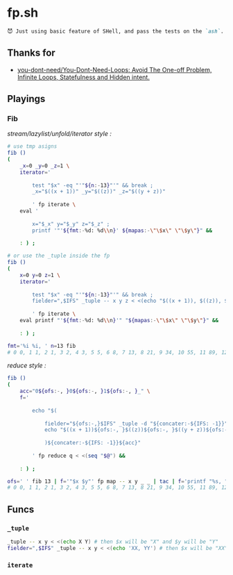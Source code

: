 
# fp.sh

~~~ md
😈 Just using basic feature of SHell, and pass the tests on the `ash`. 🥗
~~~

## Thanks for

- [you-dont-need/You-Dont-Need-Loops: Avoid The One-off Problem, Infinite Loops, Statefulness and Hidden intent.](https://github.com/you-dont-need/You-Dont-Need-Loops)

## Playings

### Fib

*stream/lazylist/unfold/iterator style :*

~~~ sh
# use tmp asigns
fib ()
(
    _x=0 _y=0 _z=1 \
    iterator='
        
        test "$x" -eq "'"${n:-13}"'" && break ;
        _x="$((x + 1))" _y="$((z))" _z="$((y + z))"
        
        ' fp iterate \
    eval '
        
        x="$_x" y="$_y" z="$_z" ;
        printf '"'${fmt:-%d: %d\\n}' ${mapas:-\"\$x\" \"\$y\"}" &&
    
    : ) ;

# or use the _tuple inside the fp
fib ()
(
    x=0 y=0 z=1 \
    iterator='
        
        test "$x" -eq "'"${n:-13}"'" && break ;
        fielder=",$IFS" _tuple -- x y z < <(echo "$((x + 1)), $((z)), $((y + z))")
        
        ' fp iterate \
    eval printf "'${fmt:-%d: %d\\n}'" "${mapas:-\"\$x\" \"\$y\"}" &&
    
    : ) ;
~~~        

~~~ sh
fmt='%i %i, ' n=13 fib
# 0 0, 1 1, 2 1, 3 2, 4 3, 5 5, 6 8, 7 13, 8 21, 9 34, 10 55, 11 89, 12 144, 13 233, 
~~~

*reduce style :*

~~~ sh
fib ()
(
    acc="0${ofs:-, }0${ofs:-, }1${ofs:-, }_" \
    f='
        
        echo "$(
            
            fielder="${ofs:-,}$IFS" _tuple -d "${concater:-${IFS: -1}}" -- x y z _ < <(echo "$acc") ;
            echo "$((x + 1))${ofs:-, }$((z))${ofs:-, }$((y + z))${ofs:-, }${q}"
            
            )${concater:-${IFS: -1}}${acc}"
        
        ' fp reduce q < <(seq "$@") &&
    
    : ) ;
~~~

~~~ sh
ofs=' ' fib 13 | f='"$x $y"' fp map -- x y _ _ | tac | f='printf "%s, " "$x $y"' fp per -- x y
# 0 0, 1 1, 2 1, 3 2, 4 3, 5 5, 6 8, 7 13, 8 21, 9 34, 10 55, 11 89, 12 144, 13 233, 
~~~

## Funcs

### `_tuple`

~~~ sh
_tuple -- x y < <(echo X Y) # then $x will be "X" and $y will be "Y"
fielder=",$IFS" _tuple -- x y < <(echo 'XX, YY') # then $x will be "XX" and $y will be "YY"
~~~

### `iterate`



